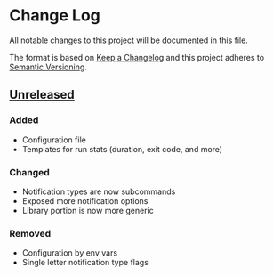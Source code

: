 # Change Log

All notable changes to this project will be documented in this file.

The format is based on [Keep a Changelog](http://keepachangelog.com/)
and this project adheres to [Semantic Versioning](http://semver.org/).

## [Unreleased]

### Added

* Configuration file
* Templates for run stats (duration, exit code, and more)

### Changed

* Notification types are now subcommands
* Exposed more notification options
* Library portion is now more generic

### Removed

* Configuration by env vars
* Single letter notification type flags

[Unreleased]: https://github.com/variadico/noti/compare/dev...v3
